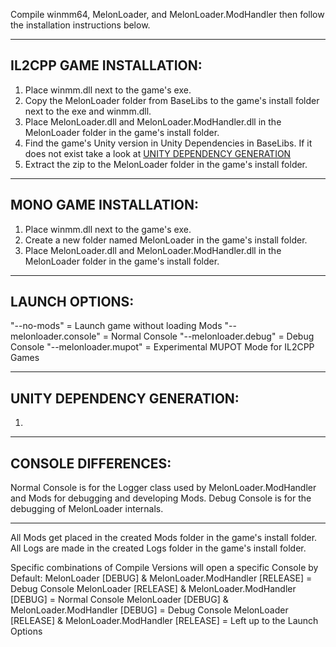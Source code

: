 Compile winmm64, MelonLoader, and MelonLoader.ModHandler then follow the installation instructions below.

---

## IL2CPP GAME INSTALLATION:

1)  Place winmm.dll next to the game's exe.
2)  Copy the MelonLoader folder from BaseLibs to the game's install folder next to the exe and winmm.dll.
3)  Place MelonLoader.dll and MelonLoader.ModHandler.dll in the MelonLoader folder in the game's install folder.
4)  Find the game's Unity version in Unity Dependencies in BaseLibs. If it does not exist take a look at [UNITY DEPENDENCY GENERATION](#UNITY-DEPENDENCY-GENERATION)
5)  Extract the zip to the MelonLoader folder in the game's install folder.

---

## MONO GAME INSTALLATION:

1)  Place winmm.dll next to the game's exe.
2)  Create a new folder named MelonLoader in the game's install folder.
3)  Place MelonLoader.dll and MelonLoader.ModHandler.dll in the MelonLoader folder in the game's install folder.

---

## LAUNCH OPTIONS:

"--no-mods"  =  Launch game without loading Mods
"--melonloader.console"  =  Normal Console
"--melonloader.debug"  =  Debug Console
"--melonloader.mupot"  =  Experimental MUPOT Mode for IL2CPP Games

---

## UNITY DEPENDENCY GENERATION:

1) 

---

## CONSOLE DIFFERENCES:

Normal Console is for the Logger class used by MelonLoader.ModHandler and Mods for debugging and developing Mods.
Debug Console is for the debugging of MelonLoader internals.

---

All Mods get placed in the created Mods folder in the game's install folder.
All Logs are made in the created Logs folder in the game's install folder.

Specific combinations of Compile Versions will open a specific Console by Default:
MelonLoader [DEBUG] & MelonLoader.ModHandler [RELEASE]  =  Debug Console
MelonLoader [RELEASE] & MelonLoader.ModHandler [DEBUG]  =  Normal Console
MelonLoader [DEBUG] & MelonLoader.ModHandler [DEBUG]  =  Debug Console
MelonLoader [RELEASE] & MelonLoader.ModHandler [RELEASE]  =  Left up to the Launch Options
